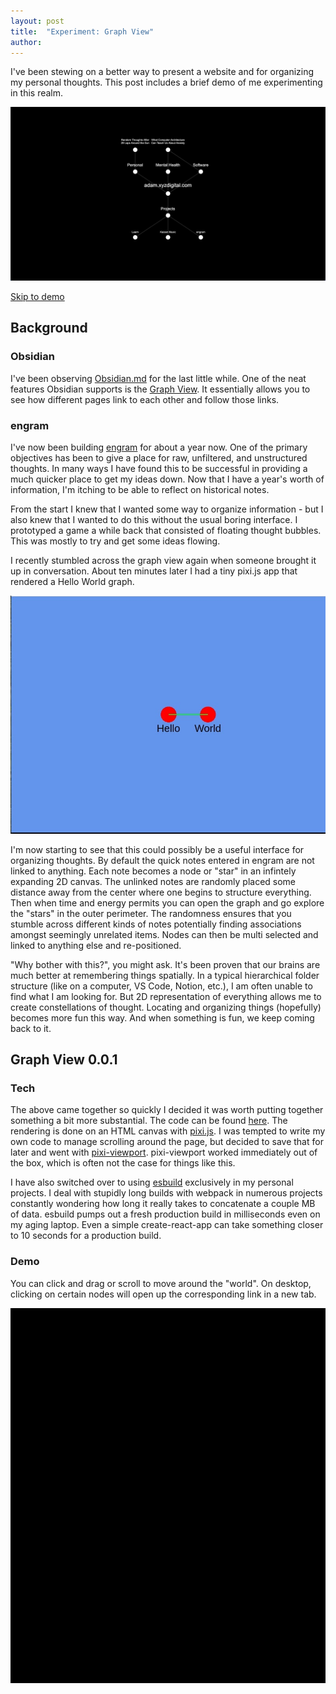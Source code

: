 ```yaml
---
layout: post
title:  "Experiment: Graph View"
author: 
---
```


I've been stewing on a better way to present a website and for organizing my personal thoughts.  This post includes a brief demo of me experimenting in this realm.

![Adam XYZ Graph View](/assets/images/adam-xyz-graph-0.0.1.png)

<!--more-->

[Skip to demo](#demo)

## Background

### Obsidian

I've been observing [Obsidian.md](https://obsidian.md/) for the last little while.  One of the neat features Obsidian supports is the [Graph View](https://help.obsidian.md/Plugins/Graph+view).  It essentially allows you to see how different pages link to each other and follow those links. 

### engram

I've now been building [engram](https://engramhq.xyz/) for about a year now.  One of the primary objectives has been to give a place for raw, unfiltered, and unstructured thoughts. In many ways I have found this to be successful in providing a much quicker place to get my ideas down. Now that I have a year's worth of information, I'm itching to be able to reflect on historical notes.  

From the start I knew that I wanted some way to organize information - but I also knew that I wanted to do this without the usual boring interface. I prototyped a game a while back that consisted of floating thought bubbles. This was mostly to try and get some ideas flowing. 

I recently stumbled across the graph view again when someone brought it up in conversation. About ten minutes later I had a tiny pixi.js app that rendered a Hello World graph.

![Graph View 0.0.0](/assets/images/graph-view-0.0.0.png)

I'm now starting to see that this could possibly be a useful interface for organizing thoughts. By default the quick notes entered in engram are not linked to anything.  Each note becomes a node or "star" in an infintely expanding 2D canvas.  The unlinked notes are randomly placed some distance away from the center where one begins to structure everything.  Then when time and energy permits you can open the graph and go explore the "stars" in the outer perimeter.  The randomness ensures that you stumble across different kinds of notes potentially finding associations amongst seemingly unrelated items. Nodes can then be multi selected and linked to anything else and re-positioned.

"Why bother with this?", you might ask. It's been proven that our brains are much better at remembering things spatially.  In a typical hierarchical folder structure (like on a computer, VS Code, Notion, etc.), I am often unable to find what I am looking for.  But 2D representation of everything allows me to create constellations of thought.  Locating and organizing things (hopefully) becomes more fun this way. And when something is fun, we keep coming back to it.  

## Graph View 0.0.1

### Tech

The above came together so quickly I decided it was worth putting together something a bit more substantial.  The code can be found [here](https://github.com/adamjberg/graph-view). The rendering is done on an HTML canvas with [pixi.js](https://pixijs.com/).  I was tempted to write my own code to manage scrolling around the page, but decided to save that for later and went with [pixi-viewport](https://github.com/davidfig/pixi-viewport).  pixi-viewport worked immediately out of the box, which is often not the case for things like this.

I have also switched over to using [esbuild](https://github.com/evanw/esbuild) exclusively in my personal projects.  I deal with stupidly long builds with webpack in numerous projects constantly wondering how long it really takes to concatenate a couple MB of data. esbuild pumps out a fresh production build in milliseconds even on my aging laptop.  Even a simple create-react-app can take something closer to 10 seconds for a production build.

### Demo

You can click and drag or scroll to move around the "world".  On desktop, clicking on certain nodes will open up the corresponding link in a new tab.

<style>
  #pixi-content {
    background: #000000;
    width: 100%;
    height: 600px;
  }
</style>
<div id="pixi-content"><canvas id="pixi-canvas" /></div>
<script src="/assets/js/adam-xyz-graph-0.0.1.js">

### What's Next

The demo above was a test to see how well these concepts would work to provide navigation on this website.  Everything is currently quite hard-coded there to get the point across, which means I'll need to make this more flexible.  Ideally, I'd be able to build the whole graph inside the graph view and generate a full graph of this website as it currently sits.

I would also like to experiment with loading up my engram notes in a graph view to see if organizing this way is at all worthwhile. I can see a lot of the same pitfalls as traditional hierarchical systems.  But adding structure of any kind is always going to come with some kind of a cost. Thankfully all this can be done without causing any change on how engram currently operates.  So if it stinks it can wither and die.